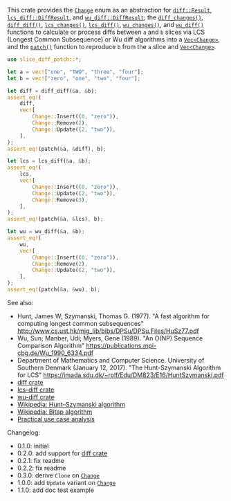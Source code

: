 This crate provides the [`Change`] enum as an abstraction for [`diff::Result`],
[`lcs_diff::DiffResult`], and [`wu_diff::DiffResult`]; the [`diff_changes()`], [`diff_diff()`],
[`lcs_changes()`], [`lcs_diff()`], [`wu_changes()`], and [`wu_diff()`] functions to calculate or
process diffs between `a` and `b` slices via LCS (Longest Common Subsequence) or Wu diff algorithms
into a [`Vec<Change>`], and the [`patch()`] function to reproduce `b` from the `a` slice and
[`Vec<Change>`].

```Rust
use slice_diff_patch::*;

let a = vec!["one", "TWO", "three", "four"];
let b = vec!["zero", "one", "two", "four"];

let diff = diff_diff(&a, &b);
assert_eq!(
    diff,
    vec![
        Change::Insert((0, "zero")),
        Change::Remove(2),
        Change::Update((2, "two")),
    ],
);
assert_eq!(patch(&a, &diff), b);

let lcs = lcs_diff(&a, &b);
assert_eq!(
    lcs,
    vec![
        Change::Insert((0, "zero")),
        Change::Update((2, "two")),
        Change::Remove(3),
    ],
);
assert_eq!(patch(&a, &lcs), b);

let wu = wu_diff(&a, &b);
assert_eq!(
    wu,
    vec![
        Change::Insert((0, "zero")),
        Change::Remove(2),
        Change::Update((2, "two")),
    ],
);
assert_eq!(patch(&a, &wu), b);
```

See also:

* Hunt, James W; Szymanski, Thomas G. (1977). "A fast algorithm for computing longest common
  subsequences" <http://www.cs.ust.hk/mjg_lib/bibs/DPSu/DPSu.Files/HuSz77.pdf>
* Wu, Sun; Manber, Udi; Myers, Gene (1989). "An O(NP) Sequence Comparison Algorithm"
  <https://publications.mpi-cbg.de/Wu_1990_6334.pdf>
* Department of Mathematics and Computer Science. University of Southern Denmark
  (January 12, 2017). "The Hunt-Szymanski Algorithm for LCS"
  <https://imada.sdu.dk/~rolf/Edu/DM823/E16/HuntSzymanski.pdf>
* [diff crate](https://crates.io/crates/diff)
* [lcs-diff crate](https://crates.io/crates/lcs-diff)
* [wu-diff crate](https://crates.io/crates/wu-diff)
* [Wikipedia: Hunt–Szymanski algorithm](https://en.wikipedia.org/wiki/Hunt%E2%80%93Szymanski_algorithm)
* [Wikipedia: Bitap algorithm](https://en.wikipedia.org/wiki/Bitap_algorithm)
* [Practical use case analysis](https://github.com/bokuweb/wu-diff-rs/issues/7)

Changelog:

* 0.1.0: initial
* 0.2.0: add support for [diff crate](https://crates.io/crates/diff)
* 0.2.1: fix readme
* 0.2.2: fix readme
* 0.3.0: derive `Clone` on [`Change`]
* 1.0.0: add `Update` variant on [`Change`]
* 1.1.0: add doc test example

[`Change`]: https://docs.rs/slice-diff-patch/latest/slice_diff_patch/enum.Change.html
[`diff_changes()`]: https://docs.rs/slice-diff-patch/latest/slice_diff_patch/fn.lcs_changes.html
[`diff::Result`]: https://docs.rs/lcs-diff/latest/lcs_diff/enum.DiffResult.html
[`diff_diff()`]: https://docs.rs/slice-diff-patch/latest/slice_diff_patch/fn.lcs_diff.html
[`lcs_changes()`]: https://docs.rs/slice-diff-patch/latest/slice_diff_patch/fn.lcs_changes.html
[`lcs_diff::DiffResult`]: https://docs.rs/lcs-diff/latest/lcs_diff/enum.DiffResult.html
[`lcs_diff()`]: https://docs.rs/slice-diff-patch/latest/slice_diff_patch/fn.lcs_diff.html
[`patch()`]: https://docs.rs/slice-diff-patch/latest/slice_diff_patch/fn.patch.html
[`Vec<Change>`]: https://doc.rust-lang.org/1.58.1/alloc/vec/struct.Vec.html
[`wu_changes()`]: https://docs.rs/slice-diff-patch/latest/slice_diff_patch/fn.wu_changes.html
[`wu_diff::DiffResult`]: https://docs.rs/wu-diff/latest/wu_diff/enum.DiffResult.html
[`wu_diff()`]: https://docs.rs/slice-diff-patch/latest/slice_diff_patch/fn.wu_diff.html

